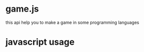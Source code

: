 # game.js
this api help you to make a game in some programming languages
# javascript usage
```javascript

```
